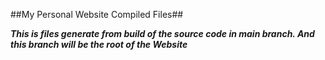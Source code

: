 ##My Personal Website Compiled Files##

**_This is files generate from build of the source code in main branch. And this branch will be the root of the Website_**
